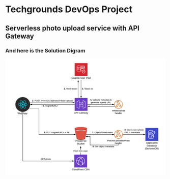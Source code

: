 # Techgrounds DevOps Project 
## Serverless photo upload service with API Gateway
### And here is  the Solution Digram 
![alt text](https://github.com/Dimitri-dW/TechGroundsDevOpsRED/blob/iyadDev/apigateway-photo-uploader.png)